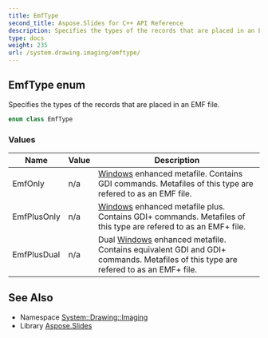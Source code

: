 ```yaml
---
title: EmfType
second_title: Aspose.Slides for C++ API Reference
description: Specifies the types of the records that are placed in an EMF file.
type: docs
weight: 235
url: /system.drawing.imaging/emftype/
---
```

## EmfType enum


Specifies the types of the records that are placed in an EMF file.

```cpp
enum class EmfType
```

### Values

| Name | Value | Description |
| --- | --- | --- |
| EmfOnly | n/a | [Windows](../../system.windows/) enhanced metafile. Contains GDI commands. Metafiles of this type are refered to as an EMF file. |
| EmfPlusOnly | n/a | [Windows](../../system.windows/) enhanced metafile plus. Contains GDI+ commands. Metafiles of this type are refered to as an EMF+ file. |
| EmfPlusDual | n/a | Dual [Windows](../../system.windows/) enhanced metafile. Contains equivalent GDI and GDI+ commands. Metafiles of this type are refered to as an EMF+ file. |

## See Also

* Namespace [System::Drawing::Imaging](../)
* Library [Aspose.Slides](../../)